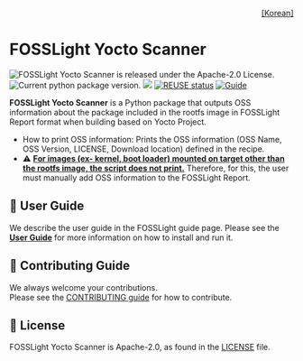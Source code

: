 <!--
SPDX-FileCopyrightText: Copyright 2023 LG Electronics Inc.
SPDX-License-Identifier: Apache-2.0
-->
<p align='right'>
  <a href="https://fosslight.org/fosslight-guide/scanner/5_yocto.html">
    [Korean]
 </a>
</p>

# FOSSLight Yocto Scanner
<img src="https://img.shields.io/pypi/l/fosslight_yocto" alt="FOSSLight Yocto Scanner is released under the Apache-2.0 License." /> <img src="https://img.shields.io/pypi/v/fosslight_yocto" alt="Current python package version." /> <img src="https://img.shields.io/pypi/pyversions/fosslight_yocto" /> [![REUSE status](https://api.reuse.software/badge/github.com/fosslight/fosslight_yocto_scanner)](https://api.reuse.software/info/github.com/fosslight/fosslight_yocto_scanner) [![Guide](http://img.shields.io/badge/-doc-blue?style=flat-square&logo=github&link=https://fosslight.org/fosslight-guide-en/scanner/5_yocto.html)](https://fosslight.org/fosslight-guide-en/scanner/5_yocto.html)
</p>

**FOSSLight Yocto Scanner** is a Python package that outputs OSS information about the package included in the rootfs image in FOSSLight Report format when building based on Yocto Project.

- How to print OSS information: Prints the OSS information (OSS Name, OSS Version, LICENSE, Download location) defined in the recipe.
- ⚠️ <U>**For images (ex- kernel, boot loader) mounted on target other than the rootfs image, the script does not print.**</U> Therefore, for this, the user must manually add OSS information to the FOSSLight Report.


## 📖 User Guide

We describe the user guide in the FOSSLight guide page.
Please see the [**User Guide**](https://fosslight.org/fosslight-guide-en/scanner/5_yocto.html) for more information on how to install and run it.


## 👏 Contributing Guide

We always welcome your contributions.  
Please see the [CONTRIBUTING guide](https://fosslight.org/fosslight-guide-en/learn/1_contribution.html) for how to contribute.


## 📄 License

FOSSLight Yocto Scanner is Apache-2.0, as found in the [LICENSE][l] file.

[l]: https://github.com/fosslight/fosslight_yocto/blob/main/LICENSE
